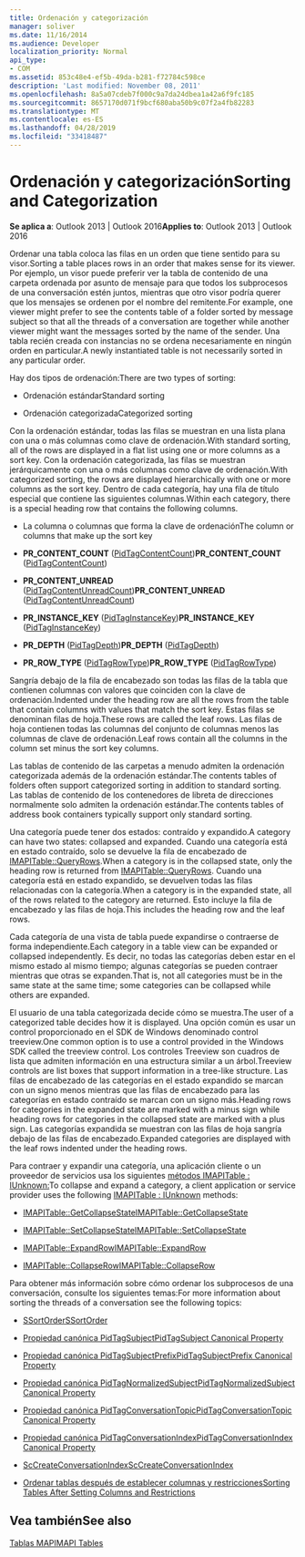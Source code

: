 ```yaml
---
title: Ordenación y categorización
manager: soliver
ms.date: 11/16/2014
ms.audience: Developer
localization_priority: Normal
api_type:
- COM
ms.assetid: 853c48e4-ef5b-49da-b281-f72784c598ce
description: 'Last modified: November 08, 2011'
ms.openlocfilehash: 8a5a07cdeb7f000c9a7da24dbea1a42a6f9fc185
ms.sourcegitcommit: 8657170d071f9bcf680aba50b9c07f2a4fb82283
ms.translationtype: MT
ms.contentlocale: es-ES
ms.lasthandoff: 04/28/2019
ms.locfileid: "33418487"
---
```

# <a name="sorting-and-categorization"></a><span data-ttu-id="6430a-103">Ordenación y categorización</span><span class="sxs-lookup"><span data-stu-id="6430a-103">Sorting and Categorization</span></span>

 
  
<span data-ttu-id="6430a-104">**Se aplica a**: Outlook 2013 | Outlook 2016</span><span class="sxs-lookup"><span data-stu-id="6430a-104">**Applies to**: Outlook 2013 | Outlook 2016</span></span> 
  
<span data-ttu-id="6430a-105">Ordenar una tabla coloca las filas en un orden que tiene sentido para su visor.</span><span class="sxs-lookup"><span data-stu-id="6430a-105">Sorting a table places rows in an order that makes sense for its viewer.</span></span> <span data-ttu-id="6430a-106">Por ejemplo, un visor puede preferir ver la tabla de contenido de una carpeta ordenada por asunto de mensaje para que todos los subprocesos de una conversación estén juntos, mientras que otro visor podría querer que los mensajes se ordenen por el nombre del remitente.</span><span class="sxs-lookup"><span data-stu-id="6430a-106">For example, one viewer might prefer to see the contents table of a folder sorted by message subject so that all the threads of a conversation are together while another viewer might want the messages sorted by the name of the sender.</span></span> <span data-ttu-id="6430a-107">Una tabla recién creada con instancias no se ordena necesariamente en ningún orden en particular.</span><span class="sxs-lookup"><span data-stu-id="6430a-107">A newly instantiated table is not necessarily sorted in any particular order.</span></span> 
  
<span data-ttu-id="6430a-108">Hay dos tipos de ordenación:</span><span class="sxs-lookup"><span data-stu-id="6430a-108">There are two types of sorting:</span></span>
  
- <span data-ttu-id="6430a-109">Ordenación estándar</span><span class="sxs-lookup"><span data-stu-id="6430a-109">Standard sorting</span></span>
    
- <span data-ttu-id="6430a-110">Ordenación categorizada</span><span class="sxs-lookup"><span data-stu-id="6430a-110">Categorized sorting</span></span> 
    
<span data-ttu-id="6430a-111">Con la ordenación estándar, todas las filas se muestran en una lista plana con una o más columnas como clave de ordenación.</span><span class="sxs-lookup"><span data-stu-id="6430a-111">With standard sorting, all of the rows are displayed in a flat list using one or more columns as a sort key.</span></span> <span data-ttu-id="6430a-112">Con la ordenación categorizada, las filas se muestran jerárquicamente con una o más columnas como clave de ordenación.</span><span class="sxs-lookup"><span data-stu-id="6430a-112">With categorized sorting, the rows are displayed hierarchically with one or more columns as the sort key.</span></span> <span data-ttu-id="6430a-113">Dentro de cada categoría, hay una fila de título especial que contiene las siguientes columnas.</span><span class="sxs-lookup"><span data-stu-id="6430a-113">Within each category, there is a special heading row that contains the following columns.</span></span>
  
- <span data-ttu-id="6430a-114">La columna o columnas que forma la clave de ordenación</span><span class="sxs-lookup"><span data-stu-id="6430a-114">The column or columns that make up the sort key</span></span>
    
- <span data-ttu-id="6430a-115">**PR_CONTENT_COUNT** ([PidTagContentCount](pidtagcontentcount-canonical-property.md))</span><span class="sxs-lookup"><span data-stu-id="6430a-115">**PR_CONTENT_COUNT** ([PidTagContentCount](pidtagcontentcount-canonical-property.md))</span></span>
    
- <span data-ttu-id="6430a-116">**PR_CONTENT_UNREAD** ([PidTagContentUnreadCount](pidtagcontentunreadcount-canonical-property.md))</span><span class="sxs-lookup"><span data-stu-id="6430a-116">**PR_CONTENT_UNREAD** ([PidTagContentUnreadCount](pidtagcontentunreadcount-canonical-property.md))</span></span>
    
- <span data-ttu-id="6430a-117">**PR_INSTANCE_KEY** ([PidTagInstanceKey](pidtaginstancekey-canonical-property.md))</span><span class="sxs-lookup"><span data-stu-id="6430a-117">**PR_INSTANCE_KEY** ([PidTagInstanceKey](pidtaginstancekey-canonical-property.md))</span></span>
    
- <span data-ttu-id="6430a-118">**PR_DEPTH** ([PidTagDepth](pidtagdepth-canonical-property.md))</span><span class="sxs-lookup"><span data-stu-id="6430a-118">**PR_DEPTH** ([PidTagDepth](pidtagdepth-canonical-property.md))</span></span>
    
- <span data-ttu-id="6430a-119">**PR_ROW_TYPE** ([PidTagRowType](pidtagrowtype-canonical-property.md))</span><span class="sxs-lookup"><span data-stu-id="6430a-119">**PR_ROW_TYPE** ([PidTagRowType](pidtagrowtype-canonical-property.md))</span></span> 
    
<span data-ttu-id="6430a-120">Sangría debajo de la fila de encabezado son todas las filas de la tabla que contienen columnas con valores que coinciden con la clave de ordenación.</span><span class="sxs-lookup"><span data-stu-id="6430a-120">Indented under the heading row are all the rows from the table that contain columns with values that match the sort key.</span></span> <span data-ttu-id="6430a-121">Estas filas se denominan filas de hoja.</span><span class="sxs-lookup"><span data-stu-id="6430a-121">These rows are called the leaf rows.</span></span> <span data-ttu-id="6430a-122">Las filas de hoja contienen todas las columnas del conjunto de columnas menos las columnas de clave de ordenación.</span><span class="sxs-lookup"><span data-stu-id="6430a-122">Leaf rows contain all the columns in the column set minus the sort key columns.</span></span> 
  
<span data-ttu-id="6430a-123">Las tablas de contenido de las carpetas a menudo admiten la ordenación categorizada además de la ordenación estándar.</span><span class="sxs-lookup"><span data-stu-id="6430a-123">The contents tables of folders often support categorized sorting in addition to standard sorting.</span></span> <span data-ttu-id="6430a-124">Las tablas de contenido de los contenedores de libreta de direcciones normalmente solo admiten la ordenación estándar.</span><span class="sxs-lookup"><span data-stu-id="6430a-124">The contents tables of address book containers typically support only standard sorting.</span></span> 
  
<span data-ttu-id="6430a-125">Una categoría puede tener dos estados: contraído y expandido.</span><span class="sxs-lookup"><span data-stu-id="6430a-125">A category can have two states: collapsed and expanded.</span></span> <span data-ttu-id="6430a-126">Cuando una categoría está en estado contraído, solo se devuelve la fila de encabezado de [IMAPITable::QueryRows](imapitable-queryrows.md).</span><span class="sxs-lookup"><span data-stu-id="6430a-126">When a category is in the collapsed state, only the heading row is returned from [IMAPITable::QueryRows](imapitable-queryrows.md).</span></span> <span data-ttu-id="6430a-127">Cuando una categoría está en estado expandido, se devuelven todas las filas relacionadas con la categoría.</span><span class="sxs-lookup"><span data-stu-id="6430a-127">When a category is in the expanded state, all of the rows related to the category are returned.</span></span> <span data-ttu-id="6430a-128">Esto incluye la fila de encabezado y las filas de hoja.</span><span class="sxs-lookup"><span data-stu-id="6430a-128">This includes the heading row and the leaf rows.</span></span> 
  
<span data-ttu-id="6430a-129">Cada categoría de una vista de tabla puede expandirse o contraerse de forma independiente.</span><span class="sxs-lookup"><span data-stu-id="6430a-129">Each category in a table view can be expanded or collapsed independently.</span></span> <span data-ttu-id="6430a-130">Es decir, no todas las categorías deben estar en el mismo estado al mismo tiempo; algunas categorías se pueden contraer mientras que otras se expanden.</span><span class="sxs-lookup"><span data-stu-id="6430a-130">That is, not all categories must be in the same state at the same time; some categories can be collapsed while others are expanded.</span></span> 
  
<span data-ttu-id="6430a-131">El usuario de una tabla categorizada decide cómo se muestra.</span><span class="sxs-lookup"><span data-stu-id="6430a-131">The user of a categorized table decides how it is displayed.</span></span> <span data-ttu-id="6430a-132">Una opción común es usar un control proporcionado en el SDK de Windows denominado control treeview.</span><span class="sxs-lookup"><span data-stu-id="6430a-132">One common option is to use a control provided in the Windows SDK called the treeview control.</span></span> <span data-ttu-id="6430a-133">Los controles Treeview son cuadros de lista que admiten información en una estructura similar a un árbol.</span><span class="sxs-lookup"><span data-stu-id="6430a-133">Treeview controls are list boxes that support information in a tree-like structure.</span></span> <span data-ttu-id="6430a-134">Las filas de encabezado de las categorías en el estado expandido se marcan con un signo menos mientras que las filas de encabezado para las categorías en estado contraído se marcan con un signo más.</span><span class="sxs-lookup"><span data-stu-id="6430a-134">Heading rows for categories in the expanded state are marked with a minus sign while heading rows for categories in the collapsed state are marked with a plus sign.</span></span> <span data-ttu-id="6430a-135">Las categorías expandida se muestran con las filas de hoja sangría debajo de las filas de encabezado.</span><span class="sxs-lookup"><span data-stu-id="6430a-135">Expanded categories are displayed with the leaf rows indented under the heading rows.</span></span> 
  
<span data-ttu-id="6430a-136">Para contraer y expandir una categoría, una aplicación cliente o un proveedor de servicios usa los siguientes [métodos IMAPITable : IUnknown:](imapitableiunknown.md)</span><span class="sxs-lookup"><span data-stu-id="6430a-136">To collapse and expand a category, a client application or service provider uses the following [IMAPITable : IUnknown](imapitableiunknown.md) methods:</span></span> 
  
- [<span data-ttu-id="6430a-137">IMAPITable::GetCollapseState</span><span class="sxs-lookup"><span data-stu-id="6430a-137">IMAPITable::GetCollapseState</span></span>](imapitable-getcollapsestate.md)
    
- [<span data-ttu-id="6430a-138">IMAPITable::SetCollapseState</span><span class="sxs-lookup"><span data-stu-id="6430a-138">IMAPITable::SetCollapseState</span></span>](imapitable-setcollapsestate.md)
    
- [<span data-ttu-id="6430a-139">IMAPITable::ExpandRow</span><span class="sxs-lookup"><span data-stu-id="6430a-139">IMAPITable::ExpandRow</span></span>](imapitable-expandrow.md)
    
- [<span data-ttu-id="6430a-140">IMAPITable::CollapseRow</span><span class="sxs-lookup"><span data-stu-id="6430a-140">IMAPITable::CollapseRow</span></span>](imapitable-collapserow.md)
    
<span data-ttu-id="6430a-141">Para obtener más información sobre cómo ordenar los subprocesos de una conversación, consulte los siguientes temas:</span><span class="sxs-lookup"><span data-stu-id="6430a-141">For more information about sorting the threads of a conversation see the following topics:</span></span>
  
- [<span data-ttu-id="6430a-142">SSortOrder</span><span class="sxs-lookup"><span data-stu-id="6430a-142">SSortOrder</span></span>](ssortorder.md)
    
- [<span data-ttu-id="6430a-143">Propiedad canónica PidTagSubject</span><span class="sxs-lookup"><span data-stu-id="6430a-143">PidTagSubject Canonical Property</span></span>](pidtagsubject-canonical-property.md)
    
- [<span data-ttu-id="6430a-144">Propiedad canónica PidTagSubjectPrefix</span><span class="sxs-lookup"><span data-stu-id="6430a-144">PidTagSubjectPrefix Canonical Property</span></span>](pidtagsubjectprefix-canonical-property.md)
    
- [<span data-ttu-id="6430a-145">Propiedad canónica PidTagNormalizedSubject</span><span class="sxs-lookup"><span data-stu-id="6430a-145">PidTagNormalizedSubject Canonical Property</span></span>](pidtagnormalizedsubject-canonical-property.md)
    
- [<span data-ttu-id="6430a-146">Propiedad canónica PidTagConversationTopic</span><span class="sxs-lookup"><span data-stu-id="6430a-146">PidTagConversationTopic Canonical Property</span></span>](pidtagconversationtopic-canonical-property.md)
    
- [<span data-ttu-id="6430a-147">Propiedad canónica PidTagConversationIndex</span><span class="sxs-lookup"><span data-stu-id="6430a-147">PidTagConversationIndex Canonical Property</span></span>](pidtagconversationindex-canonical-property.md)
    
- [<span data-ttu-id="6430a-148">ScCreateConversationIndex</span><span class="sxs-lookup"><span data-stu-id="6430a-148">ScCreateConversationIndex</span></span>](sccreateconversationindex.md)
    
- [<span data-ttu-id="6430a-149">Ordenar tablas después de establecer columnas y restricciones</span><span class="sxs-lookup"><span data-stu-id="6430a-149">Sorting Tables After Setting Columns and Restrictions</span></span>](sorting-tables-after-setting-columns-and-restrictions.md)
    
## <a name="see-also"></a><span data-ttu-id="6430a-150">Vea también</span><span class="sxs-lookup"><span data-stu-id="6430a-150">See also</span></span>



[<span data-ttu-id="6430a-151">Tablas MAPI</span><span class="sxs-lookup"><span data-stu-id="6430a-151">MAPI Tables</span></span>](mapi-tables.md)

